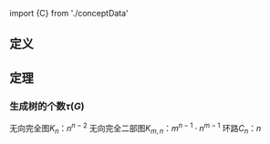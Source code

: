 import {C} from './conceptData'

## 定义

<C n='无向树'/>

<C n='生成树'/>

## 定理

### 生成树的个数$\tau(G)$

无向完全图$K_n$：$n^{n-2}$
无向完全二部图$K_{m,n}$：$m^{n-1}\cdot n^{m-1}$
环路$C_n$：$n$
